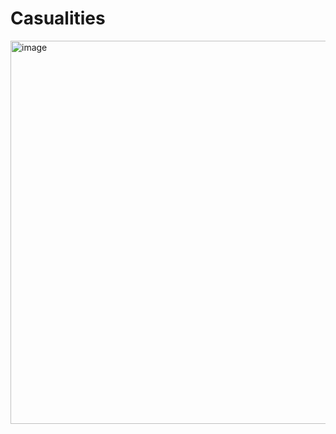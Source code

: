 # Casualities

<img width="613" alt="image" src="https://github.com/user-attachments/assets/b567c2e0-654d-476c-80ff-9f2f338544dd" />

